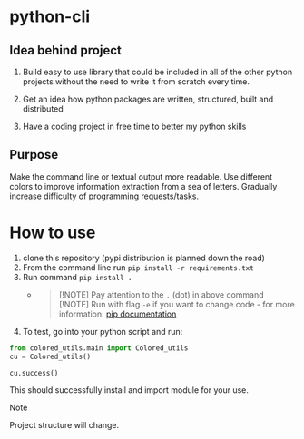 # python-cli

## Idea behind project

1) Build easy to use library that could be included in all of the other python projects without the need to write it from scratch every time.

2) Get an idea how python packages are written, structured, built and distributed

3) Have a coding project in free time to better my python skills

## Purpose

Make the command line or textual output more readable. 
Use different colors to improve information extraction from a sea of letters.
Gradually increase difficulty of programming requests/tasks.

# How to use

1. clone this repository (pypi distribution is planned down the road)
2. From the command line run `pip install -r requirements.txt`
3. Run command `pip install .`
   - > [!NOTE] Pay attention to the `.` (dot) in above command
     > [!NOTE] Run with flag `-e` if you want to change code - for more information: [pip documentation](https://pip.pypa.io/en/stable/topics/local-project-installs/#editable-installs)
5. To test, go into your python script and run:

```py
from colored_utils.main import Colored_utils
cu = Colored_utils()

cu.success()
```

This should successfully install and import module for your use. 

> [!NOTE]
> Project structure will change.
